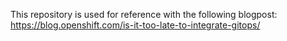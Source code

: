 This repository is used for reference with the following blogpost: https://blog.openshift.com/is-it-too-late-to-integrate-gitops/

